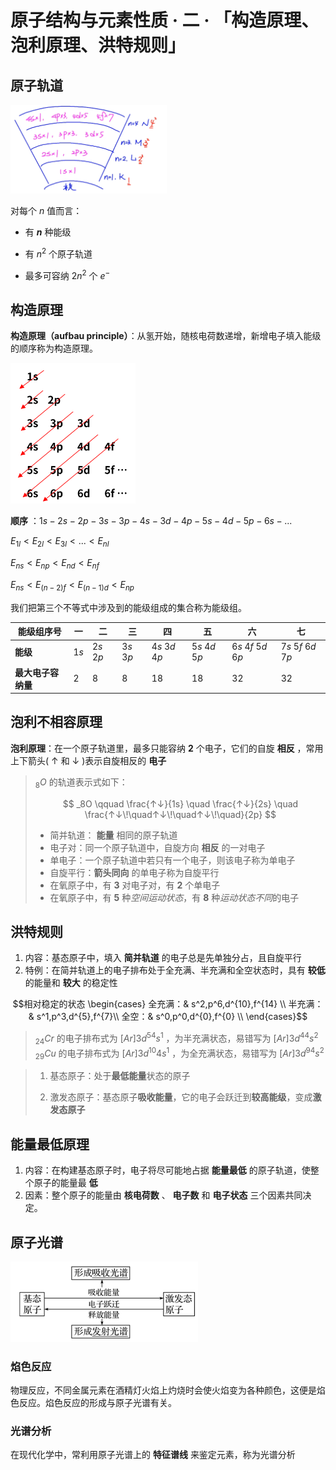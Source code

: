 # 原子结构与元素性质 · 二 · 「构造原理、泡利原理、洪特规则」

## 原子轨道

<img title="" src="images/2.1.png" alt="" width="250" data-align="left">

对每个 $n$ 值而言：

- 有 **$n$** 种能级

- 有 $n^2$ 个原子轨道

- 最多可容纳 $2n^2$ 个 $e^-$

## 构造原理

**构造原理（aufbau principle）**：从氢开始，随核电荷数递增，新增电子填入能级的顺序称为构造原理。

<img title="" src="images/2.2.png" alt="" width="200">

**顺序** ：$1s - 2s - 2p - 3s -  3p - 4s - 3d - 4p - 5s - 4d - 5p - 6s - ...$

${\displaystyle E_{1l}<E_{2l}<E_{3l}<...<E_{nl}}$

${\displaystyle E_{ns}<E_{np}<E_{nd}<E_{nf}}$

${\displaystyle E_{ns}<E_{(n-2)f}<E_{(n-1)d}<E_{np}}$

我们把第三个不等式中涉及到的能级组成的集合称为能级组。

| 能级组序号       | 一   | 二     | 三     | 四        | 五        | 六           | 七           |
| ----------- | --- | ----- | ----- | -------- | -------- | ----------- | ----------- |
| **能级**      | $1s$  | $2s$ $2p$ | $3s$ $3p$ | $4s$ $3d$ $4p$ | $5s$ $4d$ $5p$ | $6s$ $4f$ $5d$ $6p$ | $7s$ $5f$ $6d$ $7p$ |
| **最大电子容纳量** | $2$  | $8$     | $8$     | $18$       | $18$       | $32$          | $32$          |

## 泡利不相容原理

**泡利原理**：在一个原子轨道里，最多只能容纳  **2**  个电子，它们的自旋  **相反** ，常用上下箭头( ↑ 和 ↓ )表示自旋相反的  **电子**  

> $_8O$ 的轨道表示式如下：
>  
> $$
> _8O \qquad \frac{↑↓}{1s} \quad \frac{↑↓}{2s} \quad \frac{↑↓\!\quad↑↓\!\quad↑↓\!\quad}{2p}
> $$
> 
> - 简并轨道： **能量** 相同的原子轨道
> - 电子对：同一个原子轨道中，自旋方向  **相反**  的一对电子
> - 单电子：一个原子轨道中若只有一个电子，则该电子称为单电子
> - 自旋平行：**箭头同向**  的单电子称为自旋平行
> - 在氧原子中，有  **3**  对电子对，有  **2**  个单电子
> - 在氧原子中，有  **5**  种*空间运动状态*，有  **8**  种*运动状态不同*的电子

## 洪特规则

1. 内容：基态原子中，填入  **简并轨道**  的电子总是先单独分占，且自旋平行
2. 特例：在简并轨道上的电子排布处于全充满、半充满和全空状态时，具有  **较低** 的能量和  **较大** 的稳定性

$$相对稳定的状态   \begin{cases}
全充满：& s^2,p^6,d^{10},f^{14} \\
半充满：& s^1,p^3,d^{5},f^{7}\\
全空：& s^0,p^0,d^{0},f^{0} \\
\end{cases}$$

> $_{24}Cr$ 的电子排布式为  $[Ar]3d^54s^1$  ，为半充满状态，易错写为 $[Ar]3d^44s^2$
> $_{29}Cu$ 的电子排布式为  $[Ar]3d^{10}4s^1$  ，为全充满状态，易错写为 $[Ar]3d^94s^2$

> 1. 基态原子：处于**最低能量**状态的原子
> 
> 2. 激发态原子：基态原子**吸收能量**，它的电子会跃迁到**较高能级**，变成**激发态原子**

## 能量最低原理

1. 内容：在构建基态原子时，电子将尽可能地占据  **能量最低**  的原子轨道，使整个原子的能量最  **低** 
2. 因素：整个原子的能量由  **核电荷数**  、  **电子数**  和  **电子状态**  三个因素共同决定。

## 原子光谱

<img title="" src="images/2.4.png" alt="" width="300">

### 焰色反应

物理反应，不同金属元素在酒精灯火焰上灼烧时会使火焰变为各种颜色，这便是焰色反应。焰色反应的形成与原子光谱有关。

### 光谱分析

在现代化学中，常利用原子光谱上的  **特征谱线**  来鉴定元素，称为光谱分析
